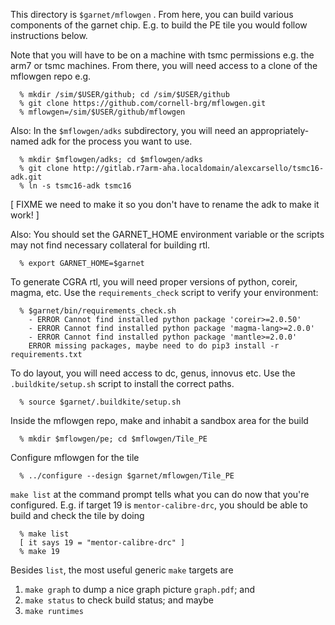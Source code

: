 This directory is `$garnet/mflowgen` . From here, you can build various components of the garnet chip. E.g. to build the PE tile you would follow instructions below.

Note that you will have to be on a machine with tsmc permissions e.g. the arm7 or tsmc machines. From there, you will need access to a clone of the mflowgen repo e.g.
```
  % mkdir /sim/$USER/github; cd /sim/$USER/github
  % git clone https://github.com/cornell-brg/mflowgen.git
  % mflowgen=/sim/$USER/github/mflowgen
```
Also: In the `$mflowgen/adks` subdirectory, you will need an appropriately-named adk for the process you want to use.
```
  % mkdir $mflowgen/adks; cd $mflowgen/adks
  % git clone http://gitlab.r7arm-aha.localdomain/alexcarsello/tsmc16-adk.git
  % ln -s tsmc16-adk tsmc16
```
[ FIXME we need to make it so you don't have to rename the adk to make it work! ]

Also: You should set the GARNET_HOME environment variable or the scripts may not find necessary collateral for building rtl.
```
  % export GARNET_HOME=$garnet
```

To generate CGRA rtl, you will need proper versions of python, coreir, magma, etc. Use the `requirements_check` script to verify your environment:
```
  % $garnet/bin/requirements_check.sh
    - ERROR Cannot find installed python package 'coreir>=2.0.50'
    - ERROR Cannot find installed python package 'magma-lang>=2.0.0'
    - ERROR Cannot find installed python package 'mantle>=2.0.0'
    ERROR missing packages, maybe need to do pip3 install -r requirements.txt
```

To do layout, you will need access to dc, genus, innovus etc. Use the `.buildkite/setup.sh` script to install the correct paths.
```
  % source $garnet/.buildkite/setup.sh
```



Inside the mflowgen repo, make and inhabit a sandbox area for the build
```
  % mkdir $mflowgen/pe; cd $mflowgen/Tile_PE
```
Configure mflowgen for the tile
```
  % ../configure --design $garnet/mflowgen/Tile_PE
```
`make list` at the command prompt tells what you can do now that you're configured. E.g. if target 19 is `mentor-calibre-drc`, you should be able to build and check the tile by doing
```
  % make list
  [ it says 19 = "mentor-calibre-drc" ]
  % make 19
```

Besides `list`, the most useful generic `make` targets are
1. `make graph` to dump a nice graph picture `graph.pdf`; and
2. `make status` to check build status; and maybe
3. `make runtimes`
